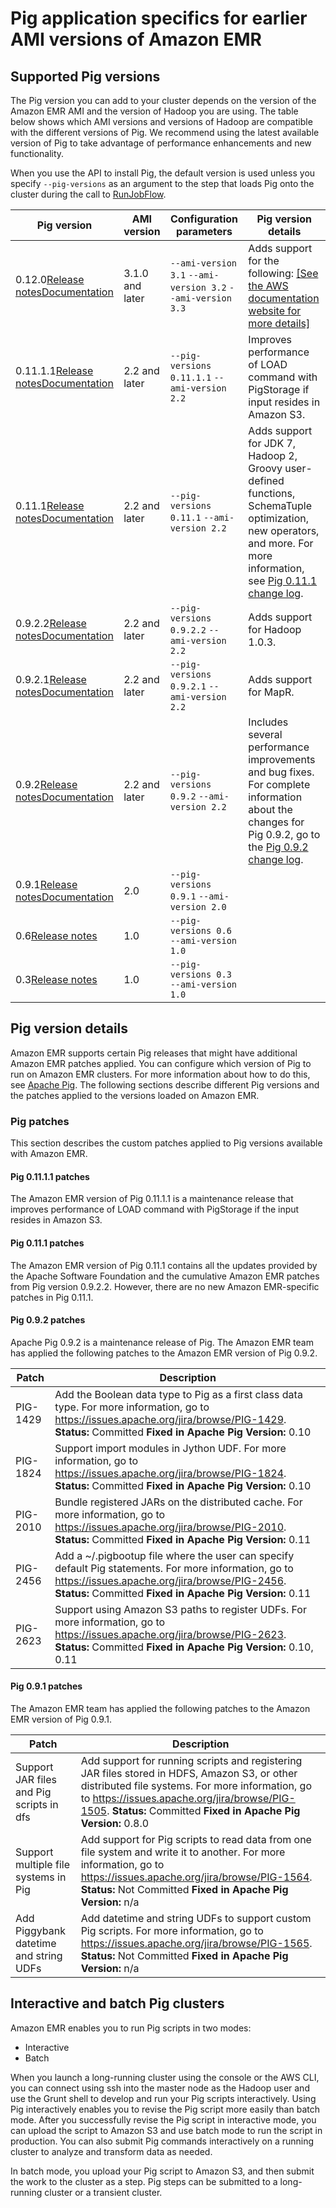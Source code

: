 # Pig application specifics for earlier AMI versions of Amazon EMR<a name="emr-3x-pig"></a>

## Supported Pig versions<a name="emr-3x-Pig_SupportedVersions"></a>

The Pig version you can add to your cluster depends on the version of the Amazon EMR AMI and the version of Hadoop you are using\. The table below shows which AMI versions and versions of Hadoop are compatible with the different versions of Pig\. We recommend using the latest available version of Pig to take advantage of performance enhancements and new functionality\. 

When you use the API to install Pig, the default version is used unless you specify `--pig-versions` as an argument to the step that loads Pig onto the cluster during the call to [RunJobFlow](https://docs.aws.amazon.com/ElasticMapReduce/latest/API/API_RunJobFlow.html)\. 


| Pig version | AMI version | Configuration parameters | Pig version details | 
| --- | --- | --- | --- | 
| <a name="pig12"></a>0\.12\.0[Release notes](http://pig.apache.org/releases.html#14+October%2C+2013%3A+release+0.12.0+available)[Documentation](http://pig.apache.org/docs/r0.12.0/) | 3\.1\.0 and later |  `--ami-version 3.1` `--ami-version 3.2` `--ami-version 3.3`  |  Adds support for the following: [\[See the AWS documentation website for more details\]](http://docs.aws.amazon.com/emr/latest/ReleaseGuide/emr-3x-pig.html)  | 
| <a name="pig1111"></a>0\.11\.1\.1[Release notes](http://pig.apache.org/releases.html#1+April%2C+2013%3A+release+0.11.1+available)[Documentation](http://pig.apache.org/docs/r0.11.1/) | 2\.2 and later |  `--pig-versions 0.11.1.1` `--ami-version 2.2`  |  Improves performance of LOAD command with PigStorage if input resides in Amazon S3\.  | 
| <a name="pig0111"></a>0\.11\.1[Release notes](http://pig.apache.org/releases.html#1+April%2C+2013%3A+release+0.11.1+available)[Documentation](http://pig.apache.org/docs/r0.11.1/) | 2\.2 and later |  `--pig-versions 0.11.1` `--ami-version 2.2`  |  Adds support for JDK 7, Hadoop 2, Groovy user\-defined functions, SchemaTuple optimization, new operators, and more\. For more information, see [Pig 0\.11\.1 change log](http://svn.apache.org/repos/asf/pig/tags/release-0.11.1/CHANGES.txt)\.  | 
| <a name="pig0922"></a>0\.9\.2\.2[Release notes](http://pig.apache.org/releases.html#22+January%2C+2012%3A+release+0.9.2+available)[Documentation](http://pig.apache.org/docs/r0.9.2/index.html) | 2\.2 and later |  `--pig-versions 0.9.2.2` `--ami-version 2.2`  |  Adds support for Hadoop 1\.0\.3\.  | 
| <a name="pig0921"></a>0\.9\.2\.1[Release notes](http://pig.apache.org/releases.html#22+January%2C+2012%3A+release+0.9.2+available)[Documentation](http://pig.apache.org/docs/r0.9.2/index.html) | 2\.2 and later |  `--pig-versions 0.9.2.1` `--ami-version 2.2`  |  Adds support for MapR\.  | 
| <a name="pig092"></a>0\.9\.2[Release notes](http://pig.apache.org/releases.html#22+January%2C+2012%3A+release+0.9.2+available)[Documentation](http://pig.apache.org/docs/r0.9.2/index.html) | 2\.2 and later |  `--pig-versions 0.9.2` `--ami-version 2.2`  |  Includes several performance improvements and bug fixes\. For complete information about the changes for Pig 0\.9\.2, go to the [Pig 0\.9\.2 change log](http://svn.apache.org/repos/asf/pig/tags/release-0.9.2/CHANGES.txt)\.  | 
| <a name="pig091"></a>0\.9\.1[Release notes](http://pig.apache.org/releases.html#5+October%2C+2011%3A+release+0.9.1+available)[Documentation](http://pig.apache.org/docs/r0.9.1/) | 2\.0 |  `--pig-versions 0.9.1` `--ami-version 2.0`  | 
| <a name="pig06"></a>0\.6[Release notes](http://pig.apache.org/releases.html#1+March%2C+2010%3A+release+0.6.0+available) | 1\.0 |  `--pig-versions 0.6` `--ami-version 1.0`  | 
| <a name="pig03"></a>0\.3[Release notes](http://pig.apache.org/releases.html#25+June%2C+2009%3A+release+0.3.0+available) | 1\.0 |  `--pig-versions 0.3` `--ami-version 1.0`  | 

## Pig version details<a name="emr-pig-version-details"></a>

Amazon EMR supports certain Pig releases that might have additional Amazon EMR patches applied\. You can configure which version of Pig to run on Amazon EMR clusters\. For more information about how to do this, see [Apache Pig](emr-pig.md)\. The following sections describe different Pig versions and the patches applied to the versions loaded on Amazon EMR\. 

### Pig patches<a name="EnvironmentConfig_AMIPigPatches"></a>

This section describes the custom patches applied to Pig versions available with Amazon EMR\.

#### Pig 0\.11\.1\.1 patches<a name="EnvironmentConfig_AMIPigPatches-0.11.1.1"></a>

The Amazon EMR version of Pig 0\.11\.1\.1 is a maintenance release that improves performance of LOAD command with PigStorage if the input resides in Amazon S3\.

#### Pig 0\.11\.1 patches<a name="EnvironmentConfig_AMIPigPatches-0.11.1"></a>

The Amazon EMR version of Pig 0\.11\.1 contains all the updates provided by the Apache Software Foundation and the cumulative Amazon EMR patches from Pig version 0\.9\.2\.2\. However, there are no new Amazon EMR\-specific patches in Pig 0\.11\.1\.

#### Pig 0\.9\.2 patches<a name="EnvironmentConfig_AMIPigPatches-0.9.2"></a>

Apache Pig 0\.9\.2 is a maintenance release of Pig\. The Amazon EMR team has applied the following patches to the Amazon EMR version of Pig 0\.9\.2\. 


| Patch | Description | 
| --- | --- | 
|  PIG\-1429  |   Add the Boolean data type to Pig as a first class data type\. For more information, go to [https://issues\.apache\.org/jira/browse/PIG\-1429](https://issues.apache.org/jira/browse/PIG-1429)\.   **Status:** Committed   **Fixed in Apache Pig Version:** 0\.10   | 
|  PIG\-1824  |   Support import modules in Jython UDF\. For more information, go to [https://issues\.apache\.org/jira/browse/PIG\-1824](https://issues.apache.org/jira/browse/PIG-1824)\.   **Status:** Committed   **Fixed in Apache Pig Version:** 0\.10   | 
|  PIG\-2010  |   Bundle registered JARs on the distributed cache\. For more information, go to [https://issues\.apache\.org/jira/browse/PIG\-2010](https://issues.apache.org/jira/browse/PIG-2010)\.   **Status:** Committed   **Fixed in Apache Pig Version:** 0\.11   | 
|  PIG\-2456  |   Add a \~/\.pigbootup file where the user can specify default Pig statements\. For more information, go to [https://issues\.apache\.org/jira/browse/PIG\-2456](https://issues.apache.org/jira/browse/PIG-2456)\.   **Status:** Committed   **Fixed in Apache Pig Version:** 0\.11   | 
|  PIG\-2623  |   Support using Amazon S3 paths to register UDFs\. For more information, go to [https://issues\.apache\.org/jira/browse/PIG\-2623](https://issues.apache.org/jira/browse/PIG-2623)\.   **Status:** Committed   **Fixed in Apache Pig Version:** 0\.10, 0\.11   | 

#### Pig 0\.9\.1 patches<a name="EnvironmentConfig_AMIPigPatches-0.9.1"></a>

The Amazon EMR team has applied the following patches to the Amazon EMR version of Pig 0\.9\.1\. 


| Patch | Description | 
| --- | --- | 
|  Support JAR files and Pig scripts in dfs  |   Add support for running scripts and registering JAR files stored in HDFS, Amazon S3, or other distributed file systems\. For more information, go to [https://issues\.apache\.org/jira/browse/PIG\-1505](https://issues.apache.org/jira/browse/PIG-1505)\.   **Status:** Committed   **Fixed in Apache Pig Version:** 0\.8\.0   | 
|  Support multiple file systems in Pig  |   Add support for Pig scripts to read data from one file system and write it to another\. For more information, go to [https://issues\.apache\.org/jira/browse/PIG\-1564](https://issues.apache.org/jira/browse/PIG-1564)\.   **Status:** Not Committed   **Fixed in Apache Pig Version:** n/a   | 
|  Add Piggybank datetime and string UDFs  |   Add datetime and string UDFs to support custom Pig scripts\. For more information, go to [https://issues\.apache\.org/jira/browse/PIG\-1565](https://issues.apache.org/jira/browse/PIG-1565)\.   **Status:** Not Committed   **Fixed in Apache Pig Version:** n/a   | 

## Interactive and batch Pig clusters<a name="emr-3x-pig-interactive-batch"></a>

Amazon EMR enables you to run Pig scripts in two modes:
+ Interactive
+ Batch

When you launch a long\-running cluster using the console or the AWS CLI, you can connect using ssh into the master node as the Hadoop user and use the Grunt shell to develop and run your Pig scripts interactively\. Using Pig interactively enables you to revise the Pig script more easily than batch mode\. After you successfully revise the Pig script in interactive mode, you can upload the script to Amazon S3 and use batch mode to run the script in production\. You can also submit Pig commands interactively on a running cluster to analyze and transform data as needed\.

In batch mode, you upload your Pig script to Amazon S3, and then submit the work to the cluster as a step\. Pig steps can be submitted to a long\-running cluster or a transient cluster\.
